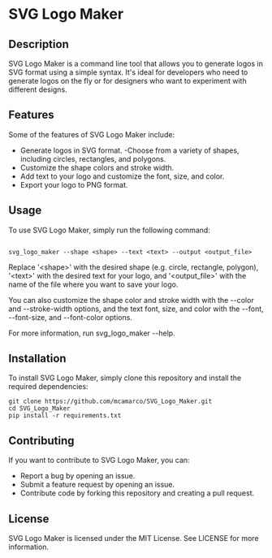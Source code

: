 # SVG Logo Maker

## Description
SVG Logo Maker is a command line tool that allows you to generate logos in SVG format using a simple syntax. It's ideal for developers who need to generate logos on the fly or for designers who want to experiment with different designs.

## Features
Some of the features of SVG Logo Maker include:

- Generate logos in SVG format.
-Choose from a variety of shapes, including circles, rectangles, and polygons.
- Customize the shape colors and stroke width.
- Add text to your logo and customize the font, size, and color.
- Export your logo to PNG format.

## Usage
To use SVG Logo Maker, simply run the following command:

```

svg_logo_maker --shape <shape> --text <text> --output <output_file>
```
Replace '\<shape>' with the desired shape (e.g. circle, rectangle, polygon), '\<text>' with the desired text for your logo, and '\<output_file>' with the name of the file where you want to save your logo.

You can also customize the shape color and stroke width with the --color and --stroke-width options, and the text font, size, and color with the --font, --font-size, and --font-color options.

For more information, run svg_logo_maker --help.

## Installation
To install SVG Logo Maker, simply clone this repository and install the required dependencies:

```
git clone https://github.com/mcamarco/SVG_Logo_Maker.git
cd SVG_Logo_Maker
pip install -r requirements.txt
```

## Contributing
If you want to contribute to SVG Logo Maker, you can:

- Report a bug by opening an issue.
- Submit a feature request by opening an issue.
- Contribute code by forking this repository and creating a pull request.

## License
SVG Logo Maker is licensed under the MIT License. See LICENSE for more information.